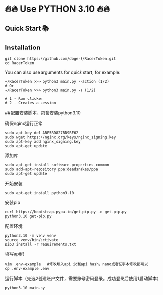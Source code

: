 # 🔥🔥 Use PYTHON 3.10 🔥🔥


## Quick Start 📚


## Installation
```shell
git clone https://github.com/doge-8/RacerToken.git
cd RacerToken
```

You can also use arguments for quick start, for example:
```shell
~/RacerToken >>> python3 main.py --action (1/2)
# Or
~/RacerToken >>> python3 main.py -a (1/2)

# 1 - Run clicker
# 2 - Creates a session
```

##配置安装脚本，包含安装python3.10

确保nginx运行正常
```shell
sudo apt-key del ABF5BD827BD9BF62
sudo wget https://nginx.org/keys/nginx_signing.key
sudo apt-key add nginx_signing.key
sudo apt-get update
```
添加库
```shell
sudo apt-get install software-properties-common
sudo add-apt-repository ppa:deadsnakes/ppa
sudo apt-get update
```
开始安装
```shell
sudo apt-get install python3.10
```
安装pip
```shell
curl https://bootstrap.pypa.io/get-pip.py -o get-pip.py
python3.10 get-pip.py
```
配置环境
```shell
python3.10 -m venv venv
source venv/bin/activate
pip3 install -r requirements.txt
```
填写api码
```shell
vim .env-example   #修改填入api id和api hash，nano或者记事本修改都可以
cp .env-example .env
```
运行脚本（先选2创建账户文件，需要账号密码登录。成功登录后使用1启动脚本）
```shell
python3.10 main.py
```



